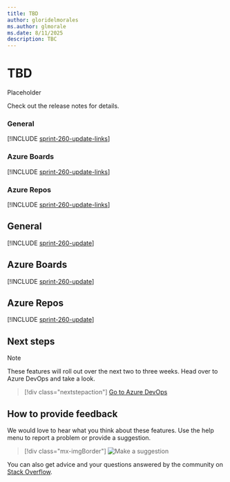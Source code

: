 ```yaml
---
title: TBD
author: gloridelmorales
ms.author: glmorale
ms.date: 8/11/2025
description: TBC
---
```


# TBD

Placeholder 

Check out the release notes for details.

### General

[!INCLUDE [sprint-260-update-links](includes/general/sprint-260-update-links.md)]

### Azure Boards

[!INCLUDE [sprint-260-update-links](includes/boards/sprint-260-update-links.md)]

### Azure Repos

[!INCLUDE [sprint-260-update-links](includes/repos/sprint-260-update-links.md)]

## General

[!INCLUDE [sprint-260-update](includes/general/sprint-260-update.md)]

## Azure Boards

[!INCLUDE [sprint-260-update](includes/boards/sprint-260-update.md)]

## Azure Repos

[!INCLUDE [sprint-260-update](includes/repos/sprint-260-update.md)]

## Next steps

> [!NOTE]
> These features will roll out over the next two to three weeks.
Head over to Azure DevOps and take a look.

> [!div class="nextstepaction"] 
> [Go to Azure DevOps](https://go.microsoft.com/fwlink/?LinkId=307137&campaign=o~msft~docs~product-vsts~release-notes)
## How to provide feedback

We would love to hear what you think about these features. Use the help menu to report a problem or provide a suggestion.

> [!div class="mx-imgBorder"] 
> ![Make a suggestion](../media/make-a-suggestion.png)

You can also get advice and your questions answered by the community on [Stack Overflow](https://stackoverflow.com/questions/tagged/azure-devops).